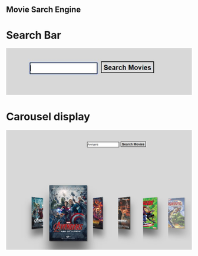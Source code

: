 
## Movie Sarch Engine



# Search Bar


<img src="readme/search.JPG">

# Carousel display


<img src= "readme/coverflow.JPG">

